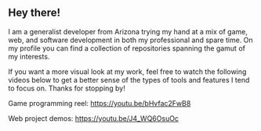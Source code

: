 ## Hey there!

I am a generalist developer from Arizona trying my hand at a mix of game, web, and software development in both my professional and spare time. On my profile you can find a collection of repositories spanning the gamut of my interests.

If you want a more visual look at my work, feel free to watch the following videos below to get a better sense of the types of tools and features I tend to focus on. Thanks for stopping by!

Game programming reel:
https://youtu.be/bHvfac2FwB8

Web project demos:
https://youtu.be/J4_WQ6OsuOc
